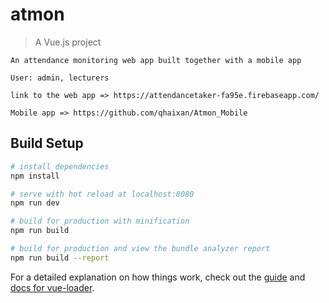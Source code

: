 # atmon

> A Vue.js project
```
An attendance monitoring web app built together with a mobile app
```
```
User: admin, lecturers
```
```
link to the web app => https://attendancetaker-fa95e.firebaseapp.com/
```
```
Mobile app => https://github.com/qhaixan/Atmon_Mobile
```

## Build Setup

``` bash
# install dependencies
npm install

# serve with hot reload at localhost:8080
npm run dev

# build for production with minification
npm run build

# build for production and view the bundle analyzer report
npm run build --report
```

For a detailed explanation on how things work, check out the [guide](http://vuejs-templates.github.io/webpack/) and [docs for vue-loader](http://vuejs.github.io/vue-loader).
